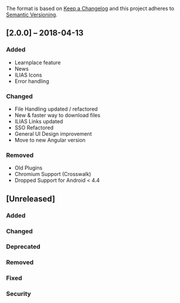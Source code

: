 The format is based on [Keep a Changelog](http://keepachangelog.com/en/1.0.0/)
and this project adheres to [Semantic Versioning](http://semver.org/spec/v2.0.0.html).

## [2.0.0] – 2018-04-13
### Added
- Learnplace feature
- News 
- ILIAS Icons
- Error handling 

### Changed
- File Handling updated / refactored 
- New & faster way to download files
- ILIAS Links updated
- SSO Refactored
- General UI Design improvement
- Move to new Angular version

### Removed
- Old Plugins
- Chromium Support (Crosswalk)
- Dropped Support for Android < 4.4

## [Unreleased]
### Added 
### Changed
### Deprecated
### Removed
### Fixed
### Security
